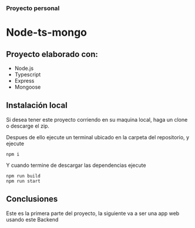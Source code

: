 
### Proyecto personal
# Node-ts-mongo

## Proyecto elaborado con:
- Node.js
- Typescript
- Express
- Mongoose

## Instalación local
Si desea tener este proyecto corriendo en su maquina local, haga un clone o descarge el zip.

Despues de ello ejecute un terminal ubicado en la carpeta del repositorio, y ejecute

```
npm i
```

Y cuando termine de descargar las dependencias ejecute

```
npm run build
npm run start
```

## Conclusiones
Este es la primera parte del proyecto, la siguiente va a ser una app web usando este Backend
